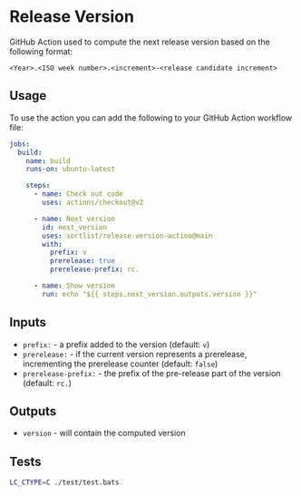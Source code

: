 # Release Version

GitHub Action used to compute the next release version based on the following
format:

```
<Year>.<ISO week number>.<increment>-<release candidate increment>
```

## Usage

To use the action you can add the following to your GitHub Action workflow
file:

```yaml
jobs:
  build:
    name: build
    runs-on: ubuntu-latest

    steps:
      - name: Check out code
        uses: actions/checkout@v2

      - name: Next version
        id: next_version
        uses: sortlist/release-version-action@main
        with:
          prefix: v
          prerelease: true
          prerelease-prefix: rc.

      - name: Show version
        run: echo "${{ steps.next_version.outputs.version }}"
```

## Inputs

* `prefix:` - a prefix added to the version (default: `v`)
* `prerelease:` - if the current version represents a prerelease, incrementing
  the prerelease counter (default: `false`)
* `prerelease-prefix:` - the prefix of the pre-release part of the version
  (default: `rc.`)

## Outputs

* `version` - will contain the computed version

## Tests

```bash
LC_CTYPE=C ./test/test.bats
```
